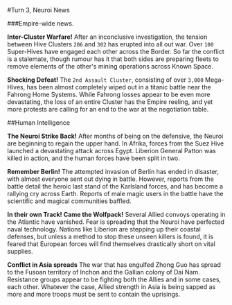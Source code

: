 #Turn 3, Neuroi News

###Empire-wide news.

**Inter-Cluster Warfare!** After an inconclusive investigation, the tension between Hive Clusters `206` and `302` has erupted into all out war. Over `100` Super-Hives have engaged each other across the Border. So far the conflict is a stalemate, though rumour has it that both sides are preparing fleets to remove elements of the other's mining operations across Known Space.

**Shocking Defeat!** The `2nd Assault Cluster`, consisting of over `3,000` Mega-Hives, has been almost completely wiped out in a titanic battle near the Fahrong Home Systems. While Fahrong losses appear to be even more devastating, the loss of an entire Cluster has the Empire reeling, and yet more protests are calling for an end to the war at the negotiation table.

##Human Intelligence

**The Neuroi Strike Back!** After months of being on the defensive, the Neuroi are beginning to regain the upper hand. In Afrika, forces from the Suez Hive launched a devastating attack across Egypt. Liberion General Patton was killed in action, and the human forces have been split in two.

**Remember Berlin!** The attempted invasion of Berlin has ended in disaster, with almost everyone sent out dying in battle. However, reports from the battle detail the heroic last stand of the Karlsland forces, and has become a rallying cry across Earth. Reports of male magic users in the battle have the scientific and magical communities baffled.

**In their own Track! Came the Wolfpack!** Several Allied convoys operating in the Atlantic have vanished. Fear is spreading that the Neuroi have perfected naval technology. Nations like Liberion are stepping up their coastal defenses, but unless a method to stop these unseen killers is found, it is feared that European forces will find themselves drastically short on vital supplies.

**Conflict in Asia spreads** The war that has engulfed Zhong Guo has spread to the Fusoan territory of Inchon and the Gallian colony of Dai Nam. Resistance groups appear to be fighting both the Allies and in some cases, each other. Whatever the case, Allied strength in Asia is being sapped as more and more troops must be sent to contain the uprisings.

